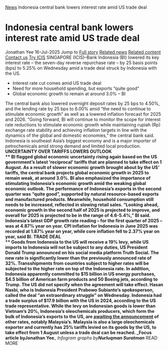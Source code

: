 [News](https://www.icis.com/explore/resources/news/) Indonesia central bank lowers interest rate amid US trade deal
# Indonesia central bank lowers interest rate amid US trade deal
Jonathan Yee
16-Jul-2025
Jump to
[Full story](https://www.icis.com/explore/resources/news/2025/07/16/11119853/indonesia-central-bank-lowers-interest-rate-amid-us-trade-deal/#full-story)
[Related news](https://www.icis.com/explore/resources/news/2025/07/16/11119853/indonesia-central-bank-lowers-interest-rate-amid-us-trade-deal/#related-articles)
[Related content](https://www.icis.com/explore/resources/news/2025/07/16/11119853/indonesia-central-bank-lowers-interest-rate-amid-us-trade-deal/#related-contents)
[Contact us](https://www.icis.com/explore/resources/news/2025/07/16/11119853/indonesia-central-bank-lowers-interest-rate-amid-us-trade-deal/#contact-us)
[Try ICIS](https://www.icis.com/explore/contact/try-icis-today/?intcmp=individual-news_try-icis)
SINGAPORE (ICIS)–Bank Indonesia (BI) lowered its key interest rate – the seven-day reverse repurchase rate – by 25 basis points (bps) to 5.25% on Wednesday amid a trade deal struck by Indonesia with the US. 
  * Interest rate cut comes amid US trade deal 
  * Need for more household spending, but exports “quite good” 
  * Global economic growth to remain at around 3.0% – BI 


The central bank also lowered overnight deposit rates by 25 bps to 4.50%, and the lending rate by 25 bps to 6.00% amid “the need to continue to stimulate economic growth” as well as a lowered inflation forecast for 2025 and 2026. 
“Going forward, BI will continue to monitor the scope for interest rate reductions to stimulate economic growth while maintaining rupiah (Rp) exchange rate stability and achieving inflation targets in line with the dynamics of the global and domestic economies,” the central bank said. 
Indonesia is southeast Asia’s biggest economy and is a major importer of petrochemicals amid strong demand and limited local production. 
**UNCERTAINTY OVER TARIFFS LOWERS OUTLOOK  
** BI flagged global economic uncertainty rising again based on the US government’s latest ‘reciprocal’ tariffs that are planned to take effect on 1 August. 
As a result of slower economic growth brought about by the US’ tariffs, the central bank projects global economic growth in 2025 to remain weak, at around 3.0%. 
BI also emphasized the importance of stimulating Indonesia’s economic growth amid the weaking global economic outlook. 
The performance of Indonesia’s exports in the second quarter was “quite good”, supported by natural resource-based exports and manufactured products. 
Meanwhile, household consumption still needs to be increased, reflected in slowing retail sales. 
“Looking ahead, economic growth in the second half of 2025 is projected to improve, and overall for 2025 is projected to be in the range of 4.6-5.4%,” BI said. 
Indonesia’s latest GDP growth rate reading – for the first quarter of 2025 – was at 4.87% year on year. 
CPI inflation for Indonesia in June 2025 was recorded at 1.87% year on year, while core inflation fell to 2.37% year on year, said BI. 
**TRADE DEAL  
** Goods from Indonesia to the US will receive a 19% levy, while US imports to Indonesia will not be subject to any duties, US President Donald Trump announced on his social media platform Truth Social. 
The new rate is significantly lower than the previously announced rate of 32%. Transshipments from countries subject to higher rates will be subjected to the higher rate on top of the Indonesia rate. 
In addition, Indonesia apparently committed to $15 billion in US energy purchases, $4.5 billion of American farm products and 50 Boeing jets, according to Trump. 
The US did not specify when the agreement will take effect. 
Hasan Nasbi, who is Indonesia President Prabowo Subianto’s spokesperson, called the deal “an extraordinary struggle” on Wednesday. 
Indonesia had a trade surplus of $17.9 billion with the US in 2024, according to the US trade representative. 
While the levy on Indonesian goods is lower than Vietnam’s 20%, Indonesia’s oleochemicals producers, which form the bulk of Indonesia’s exports to the US, are [ awaiting the announcement](https://subscriber.icis.com/news/petchem/news-article-00111119808) of other rates, notably Malaysia’s. 
Malaysia is also a large oleochemicals exporter and currently has 25% tariffs levied on its goods by the US, to take effect from 1 August unless a trade deal can be reached. 
_Focus article by**Jonathan Yee**_
_Infogram graphs by**Nurluqman Suratman**_
READ MORE